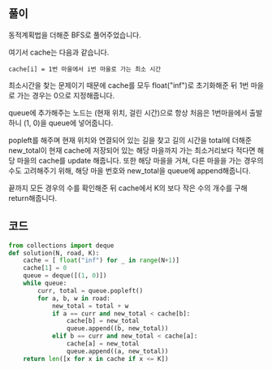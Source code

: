 ## 풀이

동적계획법을 더해준 BFS로 풀어주었습니다.  

여기서 cache는 다음과 같습니다.  
```
cache[i] = 1번 마을에서 i번 마을로 가는 최소 시간
```

최소시간을 찾는 문제이기 때문에 cache를 모두 float("inf")로 초기화해준 뒤 1번 마을로 가는 경우는 0으로 지정해줍니다.  

queue에 추가해주는 노드는 (현재 위치, 걸린 시간)으로 항상 처음은 1번마을에서 출발하니 (1, 0)을 queue에 넣어줍니다.  

popleft를 해주며 현재 위치와 연결되어 있는 길을 찾고 길의 시간을 total에 더해준 new_total이 현재 cache에 저장되어 있는 해당 마을까지 가는 최소거리보다 적다면 해당 마을의 cache를 update 해줍니다. 또한 해당 마을을 거쳐, 다른 마을을 가는 경우의 수도 고려해주기 위해, 해당 마을 번호와 new_total을 queue에 append해줍니다.  

끝까지 모든 경우의 수를 확인해준 뒤 cache에서 K의 보다 작은 수의 개수를 구해 return해줍니다.  

## 코드

```python
from collections import deque
def solution(N, road, K):
    cache = [ float("inf") for _ in range(N+1)]
    cache[1] = 0
    queue = deque([(1, 0)])
    while queue:
        curr, total = queue.popleft()
        for a, b, w in road:
            new_total = total + w
            if a == curr and new_total < cache[b]:
                cache[b] = new_total
                queue.append((b, new_total))
            elif b == curr and new_total < cache[a]:
                cache[a] = new_total
                queue.append((a, new_total))
    return len([x for x in cache if x <= K])
```
